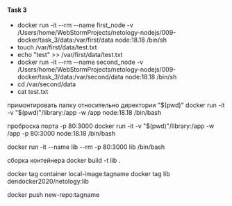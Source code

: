 #### Task 3

- docker run -it --rm --name first_node  -v /Users/home/WebStormProjects/netology-nodejs/009-docker/task_3/data:/var/first/data node:18.18 /bin/sh
- touch /var/first/data/test.txt
- echo "test" >> /var/first/data/test.txt
- docker run -it --rm --name second_node  -v /Users/home/WebStormProjects/netology-nodejs/009-docker/task_3/data:/var/second/data node:18.18 /bin/sh
- cd /var/second/data
- cat test.txt

примонтировать папку относительно директории "$(pwd)"
docker run -it -v "$(pwd)"/library:/app -w /app node:18.18 /bin/bash

проброска порта -p 80:3000
docker run -it -v "$(pwd)"/library:/app -w /app -p 80:3000 node:18.18 /bin/bash

docker run -it --name lib --rm -p 80:3000 lib /bin/bash

сборка контейнера
docker build -t lib .


docker tag container local-image:tagname
docker tag lib dendocker2020/netology:lib

docker push new-repo:tagname
